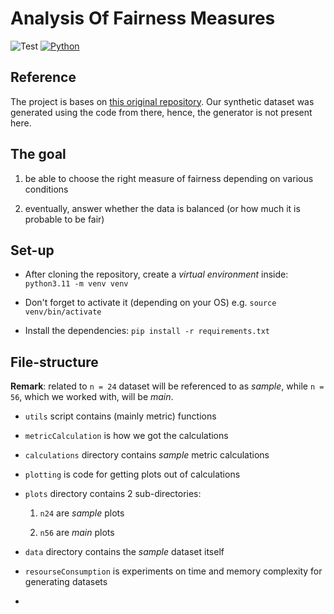 # Analysis Of Fairness Measures

![Test](https://github.com/alessandro1802/analysis-of-fairness-measures/actions/workflows/test.yml/badge.svg)
[![Python](https://shields.io/badge/python-v3.11-blue)](https://www.python.org/downloads/)

## Reference

The project is bases on [this original repository](https://github.com/Rineol/fairness-measures). Our synthetic dataset was generated using the code from there, hence, the generator is not present here.

## The goal

1. be able to choose the right measure of fairness depending on various conditions

2. eventually, answer whether the data is balanced (or how much it is probable to be fair)

## Set-up

- After cloning the repository, create a *virtual environment* inside: `python3.11 -m venv venv`

- Don't forget to activate it (depending on your OS) e.g. `source venv/bin/activate`

- Install the dependencies: `pip install -r requirements.txt`

## File-structure

**Remark**: related to `n = 24` dataset will be referenced to as *sample*, while `n = 56`, which we worked with, will be *main*.

- `utils` script contains (mainly metric) functions

- `metricCalculation` is how we got the calculations

- `calculations` directory contains *sample* metric calculations

- `plotting` is code for getting plots out of calculations

- `plots` directory contains 2 sub-directories:
  
  1. `n24` are *sample* plots
  
  2. `n56` are *main* plots

- `data` directory contains the *sample* dataset itself

- `resourseConsumption` is experiments on time and memory complexity for generating datasets

- 
